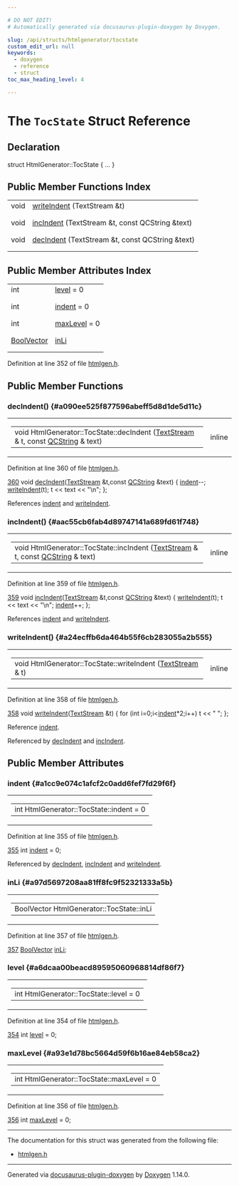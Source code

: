 ```yaml
---

# DO NOT EDIT!
# Automatically generated via docusaurus-plugin-doxygen by Doxygen.

slug: /api/structs/htmlgenerator/tocstate
custom_edit_url: null
keywords:
  - doxygen
  - reference
  - struct
toc_max_heading_level: 4

---
```


<div class="doxyPage">

# The `TocState` Struct Reference



## Declaration

<div class="doxyDeclaration">
struct HtmlGenerator::TocState { ... }
</div>

## Public Member Functions Index

<table class="doxyMembersIndex">

<tr class="doxyMemberIndexItem">
<td class="doxyMemberIndexItemType" align="left" valign="top">void</td>
<td class="doxyMemberIndexItemName" align="left" valign="top"><a href="#a24ecffb6da464b55f6cb283055a2b555">writeIndent</a> (TextStream &amp;t)</td>
</tr>
<tr class="doxyMemberIndexDescription">
<td class="doxyMemberIndexDescriptionLeft"></td>
<td class="doxyMemberIndexDescriptionRight">
</td>
</tr>
<tr class="doxyMemberIndexSeparator">
<td class="doxyMemberIndexSeparator" colspan="2"></td>
</tr>

<tr class="doxyMemberIndexItem">
<td class="doxyMemberIndexItemType" align="left" valign="top">void</td>
<td class="doxyMemberIndexItemName" align="left" valign="top"><a href="#aac55cb6fab4d89747141a689fd61f748">incIndent</a> (TextStream &amp;t, const QCString &amp;text)</td>
</tr>
<tr class="doxyMemberIndexDescription">
<td class="doxyMemberIndexDescriptionLeft"></td>
<td class="doxyMemberIndexDescriptionRight">
</td>
</tr>
<tr class="doxyMemberIndexSeparator">
<td class="doxyMemberIndexSeparator" colspan="2"></td>
</tr>

<tr class="doxyMemberIndexItem">
<td class="doxyMemberIndexItemType" align="left" valign="top">void</td>
<td class="doxyMemberIndexItemName" align="left" valign="top"><a href="#a090ee525f877596abeff5d8d1de5d11c">decIndent</a> (TextStream &amp;t, const QCString &amp;text)</td>
</tr>
<tr class="doxyMemberIndexDescription">
<td class="doxyMemberIndexDescriptionLeft"></td>
<td class="doxyMemberIndexDescriptionRight">
</td>
</tr>
<tr class="doxyMemberIndexSeparator">
<td class="doxyMemberIndexSeparator" colspan="2"></td>
</tr>

</table>

## Public Member Attributes Index

<table class="doxyMembersIndex">

<tr class="doxyMemberIndexItem">
<td class="doxyMemberIndexItemType" align="left" valign="top">int</td>
<td class="doxyMemberIndexItemName" align="left" valign="top"><a href="#a6dcaa00beacd89595060968814df86f7">level</a> = 0</td>
</tr>
<tr class="doxyMemberIndexDescription">
<td class="doxyMemberIndexDescriptionLeft"></td>
<td class="doxyMemberIndexDescriptionRight">
</td>
</tr>
<tr class="doxyMemberIndexSeparator">
<td class="doxyMemberIndexSeparator" colspan="2"></td>
</tr>

<tr class="doxyMemberIndexItem">
<td class="doxyMemberIndexItemType" align="left" valign="top">int</td>
<td class="doxyMemberIndexItemName" align="left" valign="top"><a href="#a1cc9e074c1afcf2c0add6fef7fd29f6f">indent</a> = 0</td>
</tr>
<tr class="doxyMemberIndexDescription">
<td class="doxyMemberIndexDescriptionLeft"></td>
<td class="doxyMemberIndexDescriptionRight">
</td>
</tr>
<tr class="doxyMemberIndexSeparator">
<td class="doxyMemberIndexSeparator" colspan="2"></td>
</tr>

<tr class="doxyMemberIndexItem">
<td class="doxyMemberIndexItemType" align="left" valign="top">int</td>
<td class="doxyMemberIndexItemName" align="left" valign="top"><a href="#a93e1d78bc5664d59f6b16ae84eb58ca2">maxLevel</a> = 0</td>
</tr>
<tr class="doxyMemberIndexDescription">
<td class="doxyMemberIndexDescriptionLeft"></td>
<td class="doxyMemberIndexDescriptionRight">
</td>
</tr>
<tr class="doxyMemberIndexSeparator">
<td class="doxyMemberIndexSeparator" colspan="2"></td>
</tr>

<tr class="doxyMemberIndexItem">
<td class="doxyMemberIndexItemType" align="left" valign="top"><a href="/web-doxygen/docs/api/files/src/containers-h/#af473e8b17774fe44ba6746b9e7bff90a">BoolVector</a></td>
<td class="doxyMemberIndexItemName" align="left" valign="top"><a href="#a97d5697208aa81ff8fc9f52321333a5b">inLi</a></td>
</tr>
<tr class="doxyMemberIndexDescription">
<td class="doxyMemberIndexDescriptionLeft"></td>
<td class="doxyMemberIndexDescriptionRight">
</td>
</tr>
<tr class="doxyMemberIndexSeparator">
<td class="doxyMemberIndexSeparator" colspan="2"></td>
</tr>

</table>


<p>Definition at line 352 of file <a href="/web-doxygen/docs/api/files/src/htmlgen-h">htmlgen.h</a>.</p>

<div class="doxySectionDef">

## Public Member Functions

### decIndent() {#a090ee525f877596abeff5d8d1de5d11c}

<div class="doxyMemberItem">
<div class="doxyMemberProto">
<table class="doxyMemberLabels">
<tr class="doxyMemberLabels">
<td class="doxyMemberLabelsLeft">
<table class="doxyMemberName">
<tr>
<td class="doxyMemberName">void HtmlGenerator::TocState::decIndent (<a href="/web-doxygen/docs/api/classes/textstream">TextStream</a> &amp; t, const <a href="/web-doxygen/docs/api/classes/qcstring">QCString</a> &amp; text)</td>
</tr>
</table>
</td>
<td class="doxyMemberLabelsRight">
<span class="doxyMemberLabels">
<span class="doxyMemberLabel inline">inline</span>
</span>
</td>
</tr>
</table>
</div>
<div class="doxyMemberDoc">


<p>Definition at line 360 of file <a href="/web-doxygen/docs/api/files/src/htmlgen-h">htmlgen.h</a>.</p>

<div class="doxyProgramListing">

<div class="doxyCodeLine"><span class="doxyLineNumber"><a href="#a090ee525f877596abeff5d8d1de5d11c">360</a></span><span class="doxyLineContent"><span class="doxyHighlight">      </span><span class="doxyHighlightKeywordType">void</span><span class="doxyHighlight"> <a href="#a090ee525f877596abeff5d8d1de5d11c">decIndent</a>(<a href="/web-doxygen/docs/api/classes/textstream">TextStream</a> &amp;t,</span><span class="doxyHighlightKeyword">const</span><span class="doxyHighlight"> <a href="/web-doxygen/docs/api/classes/qcstring">QCString</a> &amp;text) { <a href="#a1cc9e074c1afcf2c0add6fef7fd29f6f">indent</a>--; <a href="#a24ecffb6da464b55f6cb283055a2b555">writeIndent</a>(t); t &lt;&lt; text &lt;&lt; </span><span class="doxyHighlightStringLiteral">"\n"</span><span class="doxyHighlight">; };</span></span></div>

</div>


References <a href="#a1cc9e074c1afcf2c0add6fef7fd29f6f">indent</a> and <a href="#a24ecffb6da464b55f6cb283055a2b555">writeIndent</a>.
</div>
</div>

### incIndent() {#aac55cb6fab4d89747141a689fd61f748}

<div class="doxyMemberItem">
<div class="doxyMemberProto">
<table class="doxyMemberLabels">
<tr class="doxyMemberLabels">
<td class="doxyMemberLabelsLeft">
<table class="doxyMemberName">
<tr>
<td class="doxyMemberName">void HtmlGenerator::TocState::incIndent (<a href="/web-doxygen/docs/api/classes/textstream">TextStream</a> &amp; t, const <a href="/web-doxygen/docs/api/classes/qcstring">QCString</a> &amp; text)</td>
</tr>
</table>
</td>
<td class="doxyMemberLabelsRight">
<span class="doxyMemberLabels">
<span class="doxyMemberLabel inline">inline</span>
</span>
</td>
</tr>
</table>
</div>
<div class="doxyMemberDoc">


<p>Definition at line 359 of file <a href="/web-doxygen/docs/api/files/src/htmlgen-h">htmlgen.h</a>.</p>

<div class="doxyProgramListing">

<div class="doxyCodeLine"><span class="doxyLineNumber"><a href="#aac55cb6fab4d89747141a689fd61f748">359</a></span><span class="doxyLineContent"><span class="doxyHighlight">      </span><span class="doxyHighlightKeywordType">void</span><span class="doxyHighlight"> <a href="#aac55cb6fab4d89747141a689fd61f748">incIndent</a>(<a href="/web-doxygen/docs/api/classes/textstream">TextStream</a> &amp;t,</span><span class="doxyHighlightKeyword">const</span><span class="doxyHighlight"> <a href="/web-doxygen/docs/api/classes/qcstring">QCString</a> &amp;text) { <a href="#a24ecffb6da464b55f6cb283055a2b555">writeIndent</a>(t); t &lt;&lt; text &lt;&lt; </span><span class="doxyHighlightStringLiteral">"\n"</span><span class="doxyHighlight">; <a href="#a1cc9e074c1afcf2c0add6fef7fd29f6f">indent</a>++; };</span></span></div>

</div>


References <a href="#a1cc9e074c1afcf2c0add6fef7fd29f6f">indent</a> and <a href="#a24ecffb6da464b55f6cb283055a2b555">writeIndent</a>.
</div>
</div>

### writeIndent() {#a24ecffb6da464b55f6cb283055a2b555}

<div class="doxyMemberItem">
<div class="doxyMemberProto">
<table class="doxyMemberLabels">
<tr class="doxyMemberLabels">
<td class="doxyMemberLabelsLeft">
<table class="doxyMemberName">
<tr>
<td class="doxyMemberName">void HtmlGenerator::TocState::writeIndent (<a href="/web-doxygen/docs/api/classes/textstream">TextStream</a> &amp; t)</td>
</tr>
</table>
</td>
<td class="doxyMemberLabelsRight">
<span class="doxyMemberLabels">
<span class="doxyMemberLabel inline">inline</span>
</span>
</td>
</tr>
</table>
</div>
<div class="doxyMemberDoc">


<p>Definition at line 358 of file <a href="/web-doxygen/docs/api/files/src/htmlgen-h">htmlgen.h</a>.</p>

<div class="doxyProgramListing">

<div class="doxyCodeLine"><span class="doxyLineNumber"><a href="#a24ecffb6da464b55f6cb283055a2b555">358</a></span><span class="doxyLineContent"><span class="doxyHighlight">      </span><span class="doxyHighlightKeywordType">void</span><span class="doxyHighlight"> <a href="#a24ecffb6da464b55f6cb283055a2b555">writeIndent</a>(<a href="/web-doxygen/docs/api/classes/textstream">TextStream</a> &amp;t) { </span><span class="doxyHighlightKeywordFlow">for</span><span class="doxyHighlight"> (</span><span class="doxyHighlightKeywordType">int</span><span class="doxyHighlight"> i=0;i&lt;<a href="#a1cc9e074c1afcf2c0add6fef7fd29f6f">indent</a>*2;i++) t &lt;&lt; </span><span class="doxyHighlightStringLiteral">" "</span><span class="doxyHighlight">; };</span></span></div>

</div>


Reference <a href="#a1cc9e074c1afcf2c0add6fef7fd29f6f">indent</a>.

Referenced by <a href="#a090ee525f877596abeff5d8d1de5d11c">decIndent</a> and <a href="#aac55cb6fab4d89747141a689fd61f748">incIndent</a>.
</div>
</div>

</div>

<div class="doxySectionDef">

## Public Member Attributes

### indent {#a1cc9e074c1afcf2c0add6fef7fd29f6f}

<div class="doxyMemberItem">
<div class="doxyMemberProto">
<table class="doxyMemberLabels">
<tr class="doxyMemberLabels">
<td class="doxyMemberLabelsLeft">
<table class="doxyMemberName">
<tr>
<td class="doxyMemberName">int HtmlGenerator::TocState::indent = 0</td>
</tr>
</table>
</td>
</tr>
</table>
</div>
<div class="doxyMemberDoc">


<p>Definition at line 355 of file <a href="/web-doxygen/docs/api/files/src/htmlgen-h">htmlgen.h</a>.</p>

<div class="doxyProgramListing">

<div class="doxyCodeLine"><span class="doxyLineNumber"><a href="#a1cc9e074c1afcf2c0add6fef7fd29f6f">355</a></span><span class="doxyLineContent"><span class="doxyHighlight">      </span><span class="doxyHighlightKeywordType">int</span><span class="doxyHighlight"> <a href="#a1cc9e074c1afcf2c0add6fef7fd29f6f">indent</a> = 0;</span></span></div>

</div>


Referenced by <a href="#a090ee525f877596abeff5d8d1de5d11c">decIndent</a>, <a href="#aac55cb6fab4d89747141a689fd61f748">incIndent</a> and <a href="#a24ecffb6da464b55f6cb283055a2b555">writeIndent</a>.
</div>
</div>

### inLi {#a97d5697208aa81ff8fc9f52321333a5b}

<div class="doxyMemberItem">
<div class="doxyMemberProto">
<table class="doxyMemberLabels">
<tr class="doxyMemberLabels">
<td class="doxyMemberLabelsLeft">
<table class="doxyMemberName">
<tr>
<td class="doxyMemberName">BoolVector HtmlGenerator::TocState::inLi</td>
</tr>
</table>
</td>
</tr>
</table>
</div>
<div class="doxyMemberDoc">


<p>Definition at line 357 of file <a href="/web-doxygen/docs/api/files/src/htmlgen-h">htmlgen.h</a>.</p>

<div class="doxyProgramListing">

<div class="doxyCodeLine"><span class="doxyLineNumber"><a href="#a97d5697208aa81ff8fc9f52321333a5b">357</a></span><span class="doxyLineContent"><span class="doxyHighlight">      <a href="/web-doxygen/docs/api/files/src/containers-h/#af473e8b17774fe44ba6746b9e7bff90a">BoolVector</a> <a href="#a97d5697208aa81ff8fc9f52321333a5b">inLi</a>;</span></span></div>

</div>

</div>
</div>

### level {#a6dcaa00beacd89595060968814df86f7}

<div class="doxyMemberItem">
<div class="doxyMemberProto">
<table class="doxyMemberLabels">
<tr class="doxyMemberLabels">
<td class="doxyMemberLabelsLeft">
<table class="doxyMemberName">
<tr>
<td class="doxyMemberName">int HtmlGenerator::TocState::level = 0</td>
</tr>
</table>
</td>
</tr>
</table>
</div>
<div class="doxyMemberDoc">


<p>Definition at line 354 of file <a href="/web-doxygen/docs/api/files/src/htmlgen-h">htmlgen.h</a>.</p>

<div class="doxyProgramListing">

<div class="doxyCodeLine"><span class="doxyLineNumber"><a href="#a6dcaa00beacd89595060968814df86f7">354</a></span><span class="doxyLineContent"><span class="doxyHighlight">      </span><span class="doxyHighlightKeywordType">int</span><span class="doxyHighlight"> <a href="#a6dcaa00beacd89595060968814df86f7">level</a> = 0;</span></span></div>

</div>

</div>
</div>

### maxLevel {#a93e1d78bc5664d59f6b16ae84eb58ca2}

<div class="doxyMemberItem">
<div class="doxyMemberProto">
<table class="doxyMemberLabels">
<tr class="doxyMemberLabels">
<td class="doxyMemberLabelsLeft">
<table class="doxyMemberName">
<tr>
<td class="doxyMemberName">int HtmlGenerator::TocState::maxLevel = 0</td>
</tr>
</table>
</td>
</tr>
</table>
</div>
<div class="doxyMemberDoc">


<p>Definition at line 356 of file <a href="/web-doxygen/docs/api/files/src/htmlgen-h">htmlgen.h</a>.</p>

<div class="doxyProgramListing">

<div class="doxyCodeLine"><span class="doxyLineNumber"><a href="#a93e1d78bc5664d59f6b16ae84eb58ca2">356</a></span><span class="doxyLineContent"><span class="doxyHighlight">      </span><span class="doxyHighlightKeywordType">int</span><span class="doxyHighlight"> <a href="#a93e1d78bc5664d59f6b16ae84eb58ca2">maxLevel</a> = 0;</span></span></div>

</div>

</div>
</div>

</div>

<hr/>

<p>The documentation for this struct was generated from the following file:</p>

<ul>
<li><a href="/web-doxygen/docs/api/files/src/htmlgen-h">htmlgen.h</a></li>
</ul>

<hr/>

<p class="doxyGeneratedBy">Generated via <a href="https://github.com/xpack/docusaurus-plugin-doxygen">docusaurus-plugin-doxygen</a> by <a href="https://www.doxygen.nl">Doxygen</a> 1.14.0.</p>

</div>

